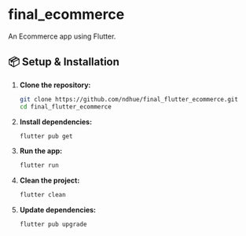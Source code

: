 # final_ecommerce

An Ecommerce app using Flutter.

## 📦 Setup & Installation

1. **Clone the repository:**
   ```sh
   git clone https://github.com/ndhue/final_flutter_ecommerce.git
   cd final_flutter_ecommerce
   ```

2. **Install dependencies:**
   ```sh
   flutter pub get
   ```

3. **Run the app:**

   ```sh 
   flutter run
   ```

4. **Clean the project:**

   ```sh
   flutter clean
   ```

5. **Update dependencies:**
   ```sh
   flutter pub upgrade
   ```
